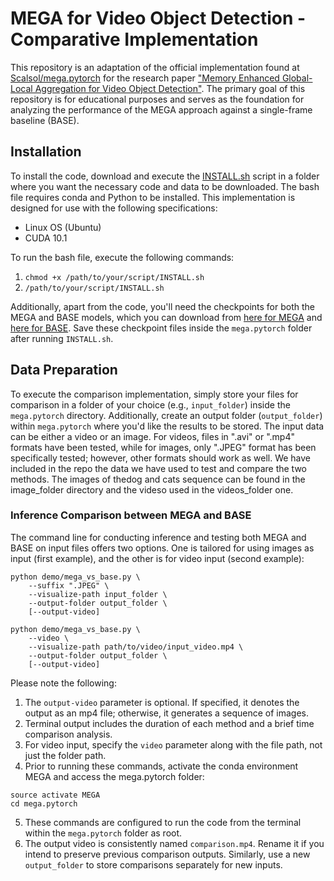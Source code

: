 # MEGA for Video Object Detection - Comparative Implementation

This repository is an adaptation of the official implementation found at [Scalsol/mega.pytorch](https://github.com/Scalsol/mega.pytorch) for the research paper ["Memory Enhanced Global-Local Aggregation for Video Object Detection"](https://arxiv.org/abs/2003.12063). The primary goal of this repository is for educational purposes and serves as the foundation for analyzing the performance of the MEGA approach against a single-frame baseline (BASE).


## Installation

To install the code, download and execute the [INSTALL.sh](INSTALL.sh) script in a folder where you want the necessary code and data to be downloaded. The bash file requires conda and Python to be installed. This implementation is designed for use with the following specifications:
- Linux OS (Ubuntu)
- CUDA 10.1

To run the bash file, execute the following commands:
1. `chmod +x /path/to/your/script/INSTALL.sh`
2. `/path/to/your/script/INSTALL.sh`

Additionally, apart from the code, you'll need the checkpoints for both the MEGA and BASE models, which you can download from [here for MEGA](https://drive.google.com/file/d/1ZnAdFafF1vW9Lnpw-RPF1AD_csw61lBY/view) and [here for BASE](https://drive.google.com/file/d/1W17f9GC60rHU47lUeOEfU--Ra-LTw3Tq/view). Save these checkpoint files inside the `mega.pytorch` folder after running `INSTALL.sh`.


## Data Preparation

To execute the comparison implementation, simply store your files for comparison in a folder of your choice (e.g., `input_folder`) inside the `mega.pytorch` directory. Additionally, create an output folder (`output_folder`) within `mega.pytorch` where you'd like the results to be stored. The input data can be either a video or an image. For videos, files in ".avi" or ".mp4" formats have been tested, while for images, only ".JPEG" format has been specifically tested; however, other formats should work as well.
We have included in the repo the data we have used to test and compare the two methods. The images of thedog and cats sequence can be found in the image_folder directory and the videso used in the videos_folder one.

### Inference Comparison between MEGA and BASE

The command line for conducting inference and testing both MEGA and BASE on input files offers two options. One is tailored for using images as input (first example), and the other is for video input (second example):

```
python demo/mega_vs_base.py \
    --suffix ".JPEG" \
    --visualize-path input_folder \
    --output-folder output_folder \
    [--output-video]
```

```
python demo/mega_vs_base.py \
    --video \
    --visualize-path path/to/video/input_video.mp4 \
    --output-folder output_folder \
    [--output-video]
```

Please note the following:
1. The `output-video` parameter is optional. If specified, it denotes the output as an mp4 file; otherwise, it generates a sequence of images.
2. Terminal output includes the duration of each method and a brief time comparison analysis.
3. For video input, specify the `video` parameter along with the file path, not just the folder path.
4. Prior to running these commands, activate the conda environment MEGA and access the mega.pytorch folder:
```
source activate MEGA
cd mega.pytorch
```
5. These commands are configured to run the code from the terminal within the `mega.pytorch` folder as root.
6. The output video is consistently named `comparison.mp4`. Rename it if you intend to preserve previous comparison outputs. Similarly, use a new `output_folder` to store comparisons separately for new inputs.